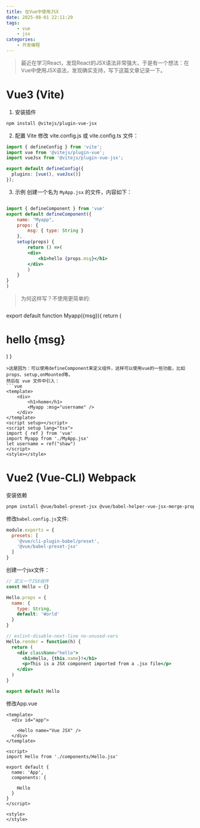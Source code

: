 ```yaml
---
title: 在Vue中使用JSX
date: 2025-08-01 22:11:29
tags:
    - vue
    - jsx
categories:
    - 开发编程
---
```


> 最近在学习React，发现React的JSX语法非常强大，于是有一个想法：在Vue中使用JSX语法，发现确实支持，写下这篇文章记录一下。

# Vue3 (Vite)

1. 安装插件
```bash
npm install @vitejs/plugin-vue-jsx
```
2. 配置 Vite
修改 vite.config.js 或 vite.config.ts 文件：
```ts
import { defineConfig } from 'vite';
import vue from '@vitejs/plugin-vue';
import vueJsx from '@vitejs/plugin-vue-jsx';

export default defineConfig({
  plugins: [vue(), vueJsx()]
});
```
3. 示例
创建一个名为 `MyApp.jsx` 的文件，内容如下：
```jsx

import { defineComponent } from 'vue'
export default defineComponent({
    name: "Myapp",
    props: {
        msg: { type: String }
    },
    setup(props) {
        return () =>(
        <div>
            <h1>hello {props.msg}</h1>
        </div>
        )
    }
}
)
```
> 为何这样写？不使用更简单的:
> ```jsx
export default function Myapp({msg}){
    return (
        <div>
            <h1>hello {msg}</h1>
        </div>
    )
}
```
>这是因为：可以使用defineComponent来定义组件，这样可以使用vue的一些功能，比如props、setup,onMounted等。
然后在 vue 文件中引入：
```vue
<template>
    <div>
        <h1>home</h1>
        <Myapp :msg="username" />
    </div>
</template>
<script setup></script>
<script setup lang="tsx">
import { ref } from 'vue'
import Myapp from './MyApp.jsx'
let username = ref("shaw")
</script>
<style></style>
```
# Vue2 (Vue-CLI) Webpack
安装依赖
```bash
pnpm install @vue/babel-preset-jsx @vue/babel-helper-vue-jsx-merge-props -D
```
修改`babel.config.js`文件:
```js
module.exports = {
  presets: [
    '@vue/cli-plugin-babel/preset',
    '@vue/babel-preset-jsx'
  ]
}
```
创建一个jsx文件：
```jsx
// 定义一个JSX组件
const Hello = {}

Hello.props = {
  name: {
    type: String,
    default: 'World'
  }
}

// eslint-disable-next-line no-unused-vars
Hello.render = function(h) {
  return (
    <div className="hello">
      <h1>Hello, {this.name}!</h1>
      <p>This is a JSX component imported from a .jsx file</p>
    </div>
  )
}

export default Hello
```
修改App.vue
```vue
<template>
  <div id="app">

    <Hello name="Vue JSX" />
  </div>
</template>

<script>
import Hello from './components/Hello.jsx'

export default {
  name: 'App',
  components: {

    Hello
  }
}
</script>

<style>
</style>
```
